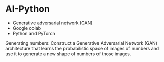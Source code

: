# AI-Python
- Generative adversarial network (GAN)
- Google colab
- Python and PyTorch

Generating numbers:
Construct a Generative Adversarial Network (GAN) architecture that learns the probabilistic space of images of numbers and use it to generate a new shape of numbers of those images.
